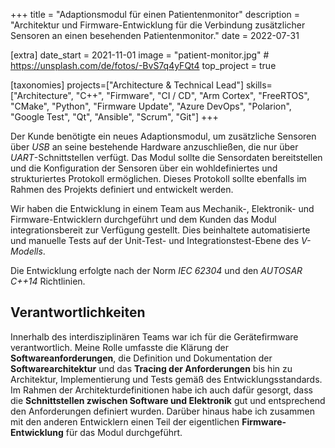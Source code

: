 +++
title = "Adaptionsmodul für einen Patientenmonitor"
description = "Architektur und Firmware-Entwicklung für die Verbindung zusätzlicher Sensoren an einen besehenden Patientenmonitor."
date = 2022-07-31

[extra]
date_start = 2021-11-01
image = "patient-monitor.jpg" # https://unsplash.com/de/fotos/-BvS7q4yFQt4
top_project = true

[taxonomies]
projects=["Architecture & Technical Lead"]
skills=["Architecture", "C++", "Firmware",  "CI / CD", "Arm Cortex", "FreeRTOS", "CMake", "Python", "Firmware Update", "Azure DevOps", "Polarion", "Google Test", "Qt", "Ansible", "Scrum", "Git"]
+++

Der Kunde benötigte ein neues Adaptionsmodul, um zusätzliche Sensoren über *USB* an seine bestehende Hardware anzuschließen, die nur über  *UART*-Schnittstellen verfügt. Das Modul sollte die Sensordaten bereitstellen und die Konfiguration der Sensoren über ein wohldefiniertes und strukturiertes Protokoll ermöglichen. Dieses Protokoll sollte ebenfalls im Rahmen des Projekts definiert und entwickelt werden.

Wir haben die Entwicklung in einem Team aus Mechanik-, Elektronik- und Firmware-Entwicklern durchgeführt und dem Kunden das Modul integrationsbereit zur Verfügung gestellt. Dies beinhaltete automatisierte und manuelle Tests auf der Unit-Test- und Integrationstest-Ebene des *V-Modells*.

Die Entwicklung erfolgte nach der Norm *IEC 62304* und den *AUTOSAR C++14* Richtlinien.

## Verantwortlichkeiten

Innerhalb des interdisziplinären Teams war ich für die Gerätefirmware verantwortlich. Meine Rolle umfasste die Klärung der **Softwareanforderungen**, die Definition und Dokumentation der **Softwarearchitektur** und das **Tracing der Anforderungen** bis hin zu Architektur, Implementierung und Tests gemäß des Entwicklungsstandards. Im Rahmen der Architekturdefinitionen habe ich auch dafür gesorgt, dass die **Schnittstellen zwischen Software und Elektronik** gut und entsprechend den Anforderungen definiert wurden. Darüber hinaus habe ich zusammen mit den anderen Entwicklern einen Teil der eigentlichen **Firmware-Entwicklung** für das Modul durchgeführt.
